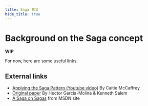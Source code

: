```yaml
---
title: Saga 背景
hide_title: true
---
```


# Background on the Saga concept

**WIP**

For now, here are some useful links.

## External links

- [Applying the Saga Pattern (Youtube video)](https://www.youtube.com/watch?v=xDuwrtwYHu8) By Caitie McCaffrey
- [Original paper](http://www.cs.cornell.edu/andru/cs711/2002fa/reading/sagas.pdf) By Hector Garcia-Molina & Kenneth Salem
- [A Saga on Sagas](https://msdn.microsoft.com/en-us/library/jj591569.aspx) from MSDN site
